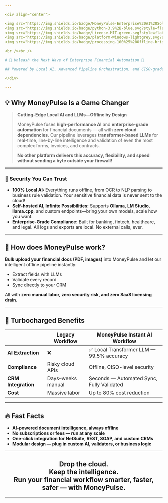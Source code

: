 ```yaml
---

<div align="center">

<img src="https://img.shields.io/badge/MoneyPulse-Enterprise%20AI%20Solution-4CAF50?style=for-the-badge" alt="MoneyPulse Logo" />
<img src="https://img.shields.io/badge/python-3.9%2B-blue.svg?style=flat-square" alt="Python" />
<img src="https://img.shields.io/badge/License-MIT-green.svg?style=flat-square" alt="MIT License" />
<img src="https://img.shields.io/badge/platform-Windows-lightgrey.svg?style=flat-square" alt="Windows" />
<img src="https://img.shields.io/badge/processing-100%25%20Offline-brightgreen.svg?style=flat-square" alt="Offline" />

<br /><br />

# 🚨 Unleash the Next Wave of Enterprise Financial Automation 🚨

## Powered by Local AI, Advanced Pipeline Orchestration, and CISO-grade Data Security

</div>

---
```


## 💡 **Why MoneyPulse Is a Game Changer**

> **Cutting-Edge Local AI and LLMs—Offline by Design**
>
> MoneyPulse fuses **high-performance AI** and **enterprise-grade automation** for financial documents — all with **zero cloud dependencies**.
> Our pipeline leverages **transformer-based LLMs** for real-time, line-by-line intelligence and validation of even the most complex forms, invoices, and contracts.
> 
> **No other platform delivers this accuracy, flexibility, and speed without sending a byte outside your firewall!**

---

### 🔐 **Security You Can Trust**
- **100% Local AI:** Everything runs offline, from OCR to NLP parsing to business rule validation. Your sensitive financial data is never sent to the cloud!
- **Self-hosted AI, Infinite Possibilities:** Supports **Ollama**, **LM Studio**, **llama.cpp**, and custom endpoints—bring your own models, scale how you want.
- **Enterprise-Grade Compliance:** Built for banking, fintech, healthcare, and legal. All logs and exports are local. No external calls, ever.

---

## 🤖 **How does MoneyPulse work?**

**Bulk upload your financial docs (PDF, images)** into MoneyPulse and let our intelligent offline pipeline instantly:
- Extract fields with LLMs
- Validate every record
- Sync directly to your CRM

All with **zero manual labor, zero security risk, and zero SaaS licensing drain.**

---

## 🚀 **Turbocharged Benefits**

|          | Legacy Workflow        | MoneyPulse Instant AI Workflow |
|----------|-----------------------|-------------------------------|
| **AI Extraction** | ❌ | ✅ Local Transformer LLM — 99.5% accuracy |
| **Compliance** | Risky cloud APIs | Offline, CISO-level security |
| **CRM Integration** | Days–weeks manual | Seconds — Automated Sync, Fully Validated |
| **Cost** | Massive labor | Up to 80% cost reduction |

---

## 🔥 **Fast Facts**
- **AI-powered document intelligence, always offline**
- **No subscriptions or fees — run at any scale**
- **One-click integration for NetSuite, REST, SOAP, and custom CRMs**
- **Modular design — plug in custom AI, validators, or business logic**

---

<div align="center">

## Drop the cloud.<br>Keep the intelligence.<br>Run your financial workflow **smarter, faster, safer** — with MoneyPulse.

</div>

---
